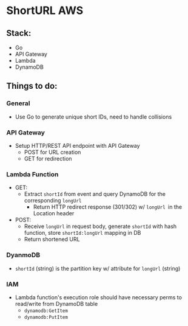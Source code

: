 # ShortURL AWS

## Stack:
- Go
- API Gateway
- Lambda
- DynamoDB

## Things to do:
### General
- Use Go to generate unique short IDs, need to handle collisions

### API Gateway
- Setup HTTP/REST API endpoint with API Gateway
    - POST for URL creation
    - GET for redirection

### Lambda Function
- GET:
    - Extract `shortId` from event and query DynamoDB for the corresponding `longUrl`
        - Return HTTP redirect response (301/302) w/ `longUrl `in the Location header
- POST:
    - Receive `longUrl` in request body, generate `shortId` with hash function, store `shortId:longUrl` mapping in DB
    - Return shortened URL

### DyanmoDB
- `shortId` (string) is the partition key w/ attribute for `longUrl` (string)

### IAM
- Lambda function's execution role should have necessary perms to read/write from DynamoDB table
    - `dynamodb:GetItem`
    - `dynamodb:PutItem`
